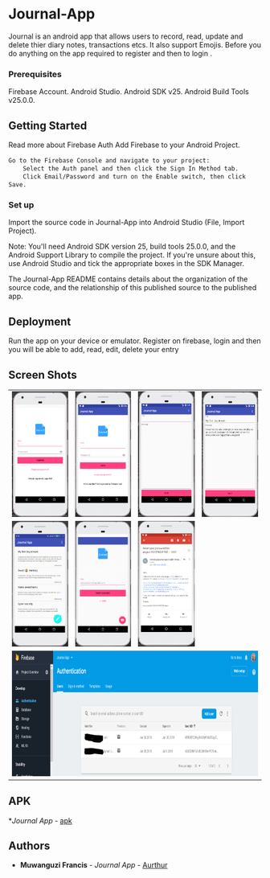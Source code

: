 # Journal-App

Journal is an android app that allows users to record, read, update and delete thier diary notes, transactions etcs. It also support Emojis. Before you do anything on the app required to register and then to login .

### Prerequisites
Firebase Account.
Android Studio.
Android SDK v25.
Android Build Tools v25.0.0.


## Getting Started
Read more about Firebase Auth
Add Firebase to your Android Project.

    Go to the Firebase Console and navigate to your project:
        Select the Auth panel and then click the Sign In Method tab.
        Click Email/Password and turn on the Enable switch, then click Save.
        

### Set up

Import the source code in Journal-App into Android Studio (File, Import Project).

Note: You'll need Android SDK version 25, build tools 25.0.0, and the Android Support Library to compile the project. If you're unsure about this, use Android Studio and tick the appropriate boxes in the SDK Manager.

The Journal-App README contains details about the organization of the source code, and the relationship of this published source to the published app.


## Deployment

 Run the app on your device or emulator. Register on firebase, login and then you will be able to add, read, edit, delete your entry 
 
## Screen Shots

<table>
<tr>

<td>
<img src="https://github.com/muwanguzi/ALC-Journal-App/raw/master/snapshots/1.PNG?raw=true" alt="Alt text" height="250px"  title="Optional Title">
</td>
<td>
<img src="https://github.com/muwanguzi/ALC-Journal-App/raw/master/snapshots/2.PNG?raw=true" alt="Alt text" height="250px"  title="Optional Title"></td>
<td>
<img src="https://github.com/muwanguzi/ALC-Journal-App/raw/master/snapshots/3.PNG?raw=true" alt="Alt text" height="250px"  title="Optional Title" ></td>
<td>
<img src="https://github.com/muwanguzi/ALC-Journal-App/raw/master/snapshots/4.PNG?raw=true" alt="Alt text" height="250px"  title="Optional Title" ></td>

</tr>

<tr>
<td>
<img src="https://github.com/muwanguzi/ALC-Journal-App/raw/master/snapshots/9.PNG?raw=true" alt="Alt text" height="250px"  title="Optional Title" ></td>
<td>
<img src="https://github.com/muwanguzi/ALC-Journal-App/raw/master/snapshots/6.PNG?raw=true" alt="Alt text" height="250px"  title="Optional Title" ></td>
<td>
<img src="https://github.com/muwanguzi/ALC-Journal-App/raw/master/snapshots/7.PNG?raw=true" alt="Alt text" height="250px"  title="Optional Title" ></td>

</tr>

<tr>
<td colspan = "4">
<img src="https://github.com/muwanguzi/ALC-Journal-App/raw/master/snapshots/8.PNG?raw=true" alt="Alt text" height="250px"  title="Optional Title" >
</td>

</tr>
 
 </table>
 
## APK
 **Journal App* - [apk](https://github.com/muwanguzi/ALC-Journal-App/tree/master/apk/)
       


## Authors

* **Muwanguzi Francis** - *Journal App* - [Aurthur](https://github.com/muwanguzi)

